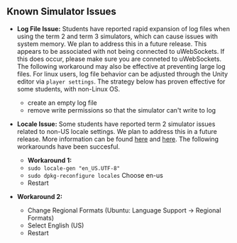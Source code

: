 ## Known Simulator Issues

- **Log File Issue:** Students have reported rapid expansion of log files when using the term 2 and term 3 simulators, which can cause issues with system memory.  We plan to address this in a future release. This appears to be associated with not being connected to uWebSockets. If this does occur, please make sure you are conneted to uWebSockets. The following workaround may also be effective at preventing large log files.  For linux users, log file behavior can be adjusted through the Unity editor via ```player settings```.  The strategy below has proven effective for some students, with non-Linux OS.
  + create an empty log file
  + remove write permissions so that the simulator can't write to log

- **Locale Issue:**  Some students have reported term 2 simulator issues related to non-US locale settings.  We plan to address this in a future release.  More information can be found [here](https://discussions.udacity.com/t/datasets-seem-to-be-missing-in-simulator-v1-45-ubuntu-16-04/373597/23?u=subodh.malgonde) and [here](https://discussions.udacity.com/t/term-2-simulator-not-working-properly/446386/5?u=subodh.malgonde).  The following workarounds have been succesful.
  -  **Workaround 1:**
    + ```sudo locale-gen "en_US.UTF-8"```
    + ```sudo dpkg-reconfigure locales``` Choose en-us
    + Restart
- **Workaround 2:**
  + Change Regional Formats (Ubuntu: Language Support -> Regional Formats)
  + Select English (US)
  + Restart
